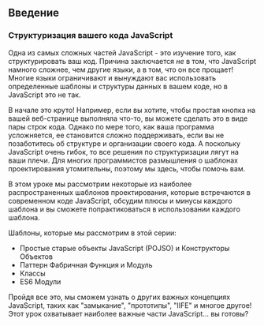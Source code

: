 ## Введение

### Структуризация вашего кода JavaScript

Одна из самых сложных частей JavaScript - это изучение того, как структурировать ваш код. Причина заключается _не_ в том, что JavaScript намного сложнее, чем другие языки, а в том, что он все прощает! Многие языки ограничивают и вынуждают вас использовать определенные шаблоны и структуры данных в вашем коде, но в JavaScript это не так.

В начале это круто! Например, если вы хотите, чтобы простая кнопка на вашей веб-странице выполняла что-то, вы можете сделать это в виде пары строк кода. Однако по мере того, как ваша программа усложняется, ее становится сложно поддерживать, если вы не позаботитесь об структуре и организации своего кода. А поскольку JavaScript очень гибок, то все решения по структуризации лягут на ваши плечи. Для многих программистов размышления о шаблонах проектирования утомительны, поэтому мы здесь, чтобы помочь вам.

В этом уроке мы рассмотрим некоторые из наиболее распространенных шаблонов проектирования, которые встречаются в современном коде JavaScript, обсудим плюсы и минусы каждого шаблона и вы сможете попрактиковаться в использовании каждого шаблона.

Шаблоны, которые мы рассмотрим в этой серии:

- Простые старые объекты JavaScript (POJSO) и Конструкторы Объектов
- Паттерн Фабричная Функция и Модуль
- Классы
- ES6 Модули

Пройдя все это, мы сможем узнать о других важных концепциях JavaScript, таких как "замыкание", "прототипы", "IIFE" и многое другое! Этот урок охватывает наиболее важные части JavaScript... вы готовы?
